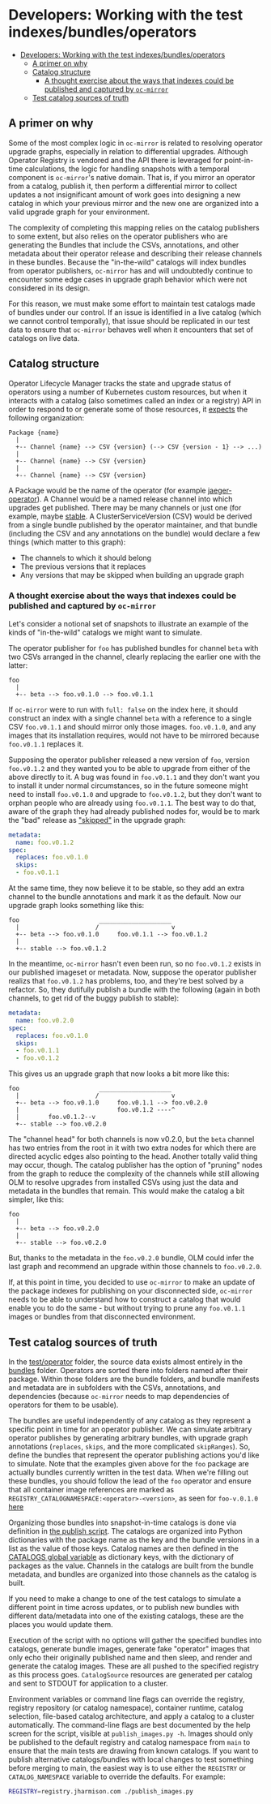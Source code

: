 Developers: Working with the test indexes/bundles/operators
====
- [Developers: Working with the test indexes/bundles/operators](#developers-working-with-the-test-indexesbundlesoperators)
  - [A primer on why](#a-primer-on-why)
  - [Catalog structure](#catalog-structure)
    - [A thought exercise about the ways that indexes could be published and captured by `oc-mirror`](#a-thought-exercise-about-the-ways-that-indexes-could-be-published-and-captured-by-oc-mirror)
  - [Test catalog sources of truth](#test-catalog-sources-of-truth)
## A primer on why

Some of the most complex logic in `oc-mirror` is related to resolving operator upgrade graphs, especially in relation to differential upgrades. Although Operator Registry is vendored and the API there is leveraged for point-in-time calculations, the logic for handling snapshots with a temporal component is `oc-mirror`'s native domain. That is, if you mirror an operator from a catalog, publish it, then perform a differential mirror to collect updates a not insignificant amount of work goes into designing a new catalog in which your previous mirror and the new one are organized into a valid upgrade graph for your environment.

The complexity of completing this mapping relies on the catalog publishers to some extent, but also relies on the operator publishers who are generating the Bundles that include the CSVs, annotations, and other metadata about their operator release and describing their release channels in these bundles. Because the "in-the-wild" catalogs will index bundles from operator publishers, `oc-mirror` has and will undoubtedly continue to encounter some edge cases in upgrade graph behavior which were not considered in its design.

For this reason, we must make some effort to maintain test catalogs made of bundles under our control. If an issue is identified in a live catalog (which we cannot control temporally), that issue should be replicated in our test data to ensure that `oc-mirror` behaves well when it encounters that set of catalogs on live data.

## Catalog structure

Operator Lifecycle Manager tracks the state and upgrade status of operators using a number of Kubernetes custom resources, but when it interacts with a catalog (also sometimes called an index or a registry) API in order to respond to or generate some of those resources, it [expects](https://github.com/operator-framework/operator-lifecycle-manager/blob/master/doc/design/architecture.md#catalog-registry-design) the following organization:

```
Package {name}
  |
  +-- Channel {name} --> CSV {version} (--> CSV {version - 1} --> ...)
  |
  +-- Channel {name} --> CSV {version}
  |
  +-- Channel {name} --> CSV {version}
```

A Package would be the name of the operator (for example [jaeger-operator](https://github.com/jaegertracing/jaeger-operator)). A Channel would be a named release channel into which upgrades get published. There may be many channels or just one (for example, maybe [stable](https://github.com/jaegertracing/jaeger-operator/blob/431038e8770b28dc3b0ca586fce06845f6329eb6/bundle/metadata/annotations.yaml#L7). A ClusterServiceVersion (CSV) would be derived from a single bundle published by the operator maintainer, and that bundle (including the CSV and any annotations on the bundle) would declare a few things (which matter to this graph):
  - The channels to which it should belong
  - The previous versions that it replaces
  - Any versions that may be skipped when building an upgrade graph

### A thought exercise about the ways that indexes could be published and captured by `oc-mirror`

Let's consider a notional set of snapshots to illustrate an example of the kinds of "in-the-wild" catalogs we might want to simulate.

The operator publisher for `foo` has published bundles for channel `beta` with two CSVs arranged in the channel, clearly replacing the earlier one with the latter:

```
foo
  |
  +-- beta --> foo.v0.1.0 --> foo.v0.1.1
```

If `oc-mirror` were to run with `full: false` on the index here, it should construct an index with a single channel `beta` with a reference to a single CSV `foo.v0.1.1` and should mirror only those images. `foo.v0.1.0`, and any images that its installation requires, would not have to be mirrored because `foo.v0.1.1` replaces it.

Supposing the operator publisher released a new version of `foo`, version `foo.v0.1.2` and they wanted you to be able to upgrade from either of the above directly to it. A bug was found in `foo.v0.1.1` and they don't want you to install it under normal circumstances, so in the future someone might need to install `foo.v0.1.0` and upgrade to `foo.v0.1.2`, but they don't want to orphan people who are already using `foo.v0.1.1`. The best way to do that, aware of the graph they had already published nodes for, would be to mark the "bad" release as ["skipped"](https://github.com/operator-framework/operator-lifecycle-manager/blob/15790a8a2f07fe65a3dbf5a45a54d35e20f2cce9/doc/design/how-to-update-operators.md#skipping-updates) in the upgrade graph:

```yaml
metadata:
  name: foo.v0.1.2
spec:
  replaces: foo.v0.1.0
  skips:
  - foo.v0.1.1
```

At the same time, they now believe it to be stable, so they add an extra channel to the bundle annotations and mark it as the default. Now our upgrade graph looks something like this:

```
foo                      ____________________
  |                     /                    v
  +-- beta --> foo.v0.1.0     foo.v0.1.1 --> foo.v0.1.2
  |
  +-- stable --> foo.v0.1.2
```

In the meantime, `oc-mirror` hasn't even been run, so no `foo.v0.1.2` exists in our published imageset or metadata. Now, suppose the operator publisher realizs that `foo.v0.1.2` has problems, too, and they're best solved by a refactor. So, they dutifully publish a bundle with the following (again in both channels, to get rid of the buggy publish to stable):

```yaml
metadata:
  name: foo.v0.2.0
spec:
  replaces: foo.v0.1.0
  skips:
  - foo.v0.1.1
  - foo.v0.1.2
```

This gives us an upgrade graph that now looks a bit more like this:

```
foo                      ____________________
  |                     /                    v
  +-- beta --> foo.v0.1.0     foo.v0.1.1 --> foo.v0.2.0
  |                           foo.v0.1.2 ----^
  |        foo.v0.1.2--v
  +-- stable --> foo.v0.2.0
```

The "channel head" for both channels is now v0.2.0, but the `beta` channel has two entries from the root in it with two extra nodes for which there are directed acyclic edges also pointing to the head. Another totally valid thing may occur, though. The catalog publisher has the option of "pruning" nodes from the graph to reduce the complexity of the channels while still allowing OLM to resolve upgrades from installed CSVs using just the data and metadata in the bundles that remain. This would make the catalog a bit simpler, like this:

```
foo
  |
  +-- beta --> foo.v0.2.0
  |
  +-- stable --> foo.v0.2.0
```

But, thanks to the metadata in the `foo.v0.2.0` bundle, OLM could infer the last graph and recommend an upgrade within those channels to `foo.v0.2.0`.

If, at this point in time, you decided to use `oc-mirror` to make an update of the package indexes for publishing on your disconnected side, `oc-mirror` needs to be able to understand how to construct a catalog that would enable you to do the same - but without trying to prune any `foo.v0.1.1` images or bundles from that disconnected environment.

## Test catalog sources of truth

In the [test/operator](test/operator) folder, the source data exists almost entirely in the [bundles](test/operator/bundles) folder. Operators are sorted there into folders named after their package. Within those folders are the bundle folders, and bundle manifests and metadata are in subfolders with the CSVs, annotations, and dependencies (because `oc-mirror` needs to map dependencies of operators for them to be usable).

The bundles are useful independently of any catalog as they represent a specific point in time for an operator publisher. We can simulate arbitrary operator publishes by generating arbitrary bundles, with upgrade graph annotations (`replaces`, `skips`, and the more complicated `skipRanges`). So, define the bundles that represent the operator publishing actions you'd like to simulate. Note that the examples given above for the `foo` package are actually bundles currently written in the test data. When we're filling out these bundles, you should follow the lead of the `foo` operator and ensure that all container image references are marked as `REGISTRY_CATALOGNAMESPACE:<operator>-<version>`, as seen for `foo-v.0.1.0` [here](test/operator/bundles/foo/foo-bundle-v0.1.0/manifests/foo.csv.yaml#L8)

Organizing those bundles into snapshot-in-time catalogs is done via definition in [the publish script](test/operator/publish_images.py). The catalogs are organized into Python dictionaries with the package name as the key and the bundle versions in a list as the value of those keys. Catalog names are then defined in the [CATALOGS global variable](test/operator/publish_images.py#L36) as dictionary keys, with the dictionary of packages as the value. Channels in the catalogs are built from the bundle metadata, and bundles are organized into those channels as the catalog is built.

If you need to make a change to one of the test catalogs to simulate a different point in time across updates, or to publish new bundles with different data/metadata into one of the existing catalogs, these are the places you would update them.

Execution of the script with no options will gather the specified bundles into catalogs, generate bundle images, generate fake "operator" images that only echo their originally published name and then sleep, and render and generate the catalog images. These are all pushed to the specified registry as this process goes. `CatalogSource` resources are generated per catalog and sent to STDOUT for application to a cluster.

Environment variables or command line flags can override the registry, registry repository (or catalog namespace), container runtime, catalog selection, file-based catalog architecture, and apply a catalog to a cluster automatically. The command-line flags are best documented by the help screen for the script, visible at `publish_images.py -h`. Images should only be published to the default registry and catalog namespace from `main` to ensure that the main tests are drawing from known catalogs. If you want to publish alternative catalogs/bundles with local changes to test something before merging to main, the easiest way is to use either the `REGISTRY` or `CATALOG_NAMESPACE` variable to override the defaults. For example:

```sh
REGISTRY=registry.jharmison.com ./publish_images.py
```

